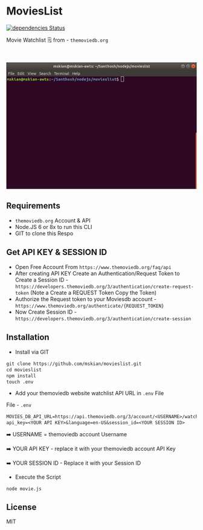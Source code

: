 # MoviesList

[![dependencies Status](https://david-dm.org/mskian/movieslist/status.svg)](https://david-dm.org/mskian/movieslist)

<p>Movie Watchlist 🗒 from - <code>themoviedb.org</code></p><br>

<p align=center>
<img src="https://raw.githubusercontent.com/mskian/movieslist/master/san-mvdbwatchlist.gif">
</p>

## Requirements

- `themoviedb.org` Account & API
- Node.JS 6 or 8x to run this CLI
- GIT to clone this Respo

## Get API KEY & SESSION ID

- Open Free Account From `https://www.themoviedb.org/faq/api`
- After creating API KEY Create an Authentication/Request Token to Create a Session ID - `https://developers.themoviedb.org/3/authentication/create-request-token` (Note a Create a REQUEST Token Copy the Token)
- Authorize the Request token to your Moviesdb account - `https://www.themoviedb.org/authenticate/{REQUEST_TOKEN}`
- Now Create Session ID - `https://developers.themoviedb.org/3/authentication/create-session`

## Installation

- Install via GIT

```
git clone https://github.com/mskian/movieslist.git
cd movieslist
npm install
touch .env
```

- Add your themoviedb website watchlist API URL in `.env` File

File - `.env`

```
MOVIES_DB_API_URL=https://api.themoviedb.org/3/account/<USERNAME>/watchlist/movies?api_key=<YOUR API KEY>&language=en-US&session_id=<YOUR SESSION ID>
```

➡️ USERNAME = themoviedb account Username
 
➡️ YOUR API KEY - replace it with your themoviedb account API Key

➡️ YOUR SESSION ID - Replace it with your Session ID


- Execute the Script

```
node movie.js
```

## License

MIT
